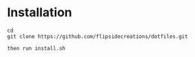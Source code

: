 # Installation
```
cd
git clone https://github.com/flipsidecreations/dotfiles.git

then run install.sh
```

